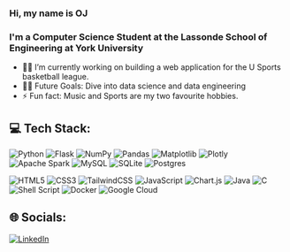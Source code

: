 ### Hi, my name is OJ

### I'm a Computer Science Student at the Lassonde School of Engineering at York University

- 👨‍💻 I’m currently working on building a web application for the U Sports basketball league.
- 💪🏼 Future Goals: Dive into data science and data engineering
- ⚡ Fun fact: Music and Sports are my two favourite hobbies.

## 💻 Tech Stack:

![Python](https://img.shields.io/badge/python-3670A0?style=plastic&logo=python&logoColor=ffdd54)
![Flask](https://img.shields.io/badge/flask-%23000.svg?style=plastic&logo=flask&logoColor=white) 
![NumPy](https://img.shields.io/badge/numpy-%23013243.svg?style=plastic&logo=numpy&logoColor=white) 
![Pandas](https://img.shields.io/badge/pandas-%23150458.svg?style=plastic&logo=pandas&logoColor=white) 
![Matplotlib](https://img.shields.io/badge/Matplotlib-%23ffffff.svg?style=plastic&logo=Matplotlib&logoColor=black)
![Plotly](https://img.shields.io/badge/Plotly-%233F4F75.svg?style=plastic&logo=plotly&logoColor=white)
![Apache Spark](https://img.shields.io/badge/Apache%20Spark-FDEE21?style=plastic&logo=apachespark&logoColor=black)
![MySQL](https://img.shields.io/badge/mysql-%2300000f.svg?style=plastic&logo=mysql&logoColor=white) 
![SQLite](https://img.shields.io/badge/sqlite-%2307405e.svg?style=plastic&logo=sqlite&logoColor=white) 
![Postgres](https://img.shields.io/badge/postgres-%23316192.svg?style=plastic&logo=postgresql&logoColor=white)

![HTML5](https://img.shields.io/badge/html5-%23E34F26.svg?style=plastic&logo=html5&logoColor=white)
![CSS3](https://img.shields.io/badge/css3-%231572B6.svg?style=plastic&logo=css3&logoColor=white)
![TailwindCSS](https://img.shields.io/badge/tailwindcss-%2338B2AC.svg?style=plastic&logo=tailwind-css&logoColor=white) 
![JavaScript](https://img.shields.io/badge/javascript-%23323330.svg?style=plastic&logo=javascript&logoColor=%23F7DF1E)
![Chart.js](https://img.shields.io/badge/chart.js-F5788D.svg?style=plastic&logo=chart.js&logoColor=white)
![Java](https://img.shields.io/badge/java-%23ED8B00.svg?style=plastic&logo=openjdk&logoColor=white) 
![C](https://img.shields.io/badge/c-%2300599C.svg?style=plastic&logo=c&logoColor=white) 
![Shell Script](https://img.shields.io/badge/shell_script-%23121011.svg?style=plastic&logo=gnu-bash&logoColor=white)
![Docker](https://img.shields.io/badge/docker-%230db7ed.svg?style=plastic&logo=docker&logoColor=white)
![Google Cloud](https://img.shields.io/badge/GoogleCloud-%234285F4.svg?style=plastic&logo=google-cloud&logoColor=white) 

## 🌐 Socials:
[![LinkedIn](https://img.shields.io/badge/LinkedIn-%230077B5.svg?logo=linkedin&logoColor=white)](https://linkedin.com/in/in/oj-adeyemi) 

